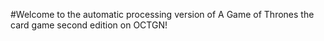 #Welcome to the automatic processing version of A Game of Thrones the card game second edition on OCTGN!
